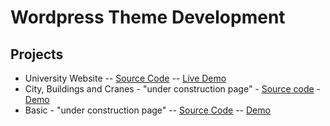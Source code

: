 # Wordpress Theme Development

## Projects
* University Website -- [Source Code](https://github.com/paulAlexSerban/University-Website-WP-Project) -- [Live Demo](http://uniweb.paulserban.eu/wp/)
* City, Buildings and Cranes - "under construction page" - [Source code](https://github.com/paulAlexSerban/WP-Under-Construction-City-Building-Cranes) - [Demo](https://paulalexserban.github.io/WP-Under-Construction-City-Building-Cranes/)
* Basic - "under construction page" -- [Source Code](https://github.com/paulAlexSerban/WP-UnderConstruction) -- [Demo](https://paulalexserban.github.io/WP-UnderConstruction/)


